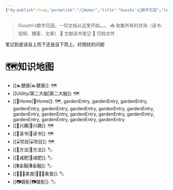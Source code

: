 ```yaml
---
{"dg-publish":true,"permalink":"/🌿Home/","title":"Guozhi's🌿数字花园","tags":["🗺","gardenEntry","gardenEntry","gardenEntry","gardenEntry","gardenEntry","gardenEntry","gardenEntry","gardenEntry","gardenEntry","gardenEntry","gardenEntry","gardenEntry","gardenEntry","gardenEntry","gardenEntry","gardenEntry","gardenEntry","gardenEntry","gardenEntry","gardenEntry"]}
---
```


  
> Guozhi‘s数字花园，一切文档从这里开始。。。
📥  收集所有的咨询（读书、视频、播客、文章）
🌱 文献读书笔记
🌲 归档文件

笔记到底该自上而下还是自下而上。好困扰的问题

# 🗺知识地图
- [[🏊健康\|🏊健康]]: 🗺
- [[Utility/第二大脑\|第二大脑]]: 🗺
- [[🌿Home\|🌿Home]]: 🗺, gardenEntry, gardenEntry, gardenEntry, gardenEntry, gardenEntry, gardenEntry, gardenEntry, gardenEntry, gardenEntry, gardenEntry, gardenEntry, gardenEntry, gardenEntry, gardenEntry, gardenEntry, gardenEntry, gardenEntry
- [[🦦兴趣\|🦦兴趣]]: 🗺
- [[📖读书\|📖读书]]: 🗺
- [[⌛项目\|⌛项目]]: 🗺
- [[🥇方法\|🥇方法]]: 🏷
- [[🏃减肥\|🏃减肥]]: 🏷
- [[💲金融\|💲金融]]: 🏷
- [[👩🏻‍🍳美食\|👩🏻‍🍳美食]]: 🏷
- [[📷摄影\|📷摄影]]: 🏷


